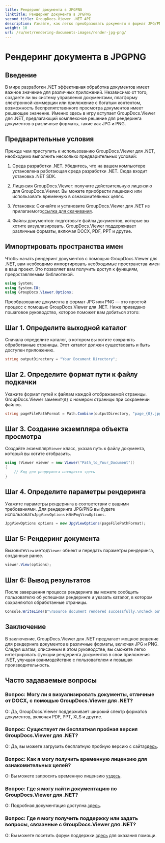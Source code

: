 ```yaml
---
title: Рендеринг документа в JPGPNG
linktitle: Рендеринг документа в JPGPNG
second_title: GroupDocs.Viewer .NET API
description: Узнайте, как легко преобразовать документы в формат JPG/PNG в .NET с помощью GroupDocs.Viewer для повышения удобства работы пользователей и повышения производительности.
weight: 10
url: /ru/net/rendering-documents-images/render-jpg-png/
---
```


# Рендеринг документа в JPGPNG

## Введение

В мире разработки .NET эффективная обработка документов имеет важное значение для различных приложений. Независимо от того, создаете ли вы систему управления документами, платформу электронной коммерции или приложение с богатым контентом, возможность беспрепятственного просмотра документов имеет решающее значение. Именно здесь в игру вступает GroupDocs.Viewer для .NET, предлагающий комплексное решение для рендеринга документов в различные форматы, такие как JPG и PNG.

## Предварительные условия

Прежде чем приступить к использованию GroupDocs.Viewer для .NET, необходимо выполнить несколько предварительных условий:

1. Среда разработки .NET. Убедитесь, что на вашем компьютере установлена работающая среда разработки .NET. Сюда входит установка .NET SDK.

2. Лицензия GroupDocs.Viewer: получите действительную лицензию для GroupDocs.Viewer. Вы можете приобрести лицензию или использовать временную в ознакомительных целях.

3.  Установка: Скачайте и установите GroupDocs.Viewer для .NET из прилагаемого[ссылка для скачивания](https://releases.groupdocs.com/viewer/net/).

4. Файлы документов: подготовьте файлы документов, которые вы хотите визуализировать. GroupDocs.Viewer поддерживает различные форматы, включая DOCX, PDF, PPT и другие.

## Импортировать пространства имен

Чтобы начать рендеринг документов с помощью GroupDocs.Viewer для .NET, вам необходимо импортировать необходимые пространства имен в ваш проект. Это позволяет вам получить доступ к функциям, предоставляемым библиотекой.

```csharp
using System;
using System.IO;
using GroupDocs.Viewer.Options;
```

Преобразование документа в формат JPG или PNG — это простой процесс с помощью GroupDocs.Viewer для .NET. Ниже приведено пошаговое руководство, которое поможет вам добиться этого:

## Шаг 1. Определите выходной каталог

Сначала определите каталог, в котором вы хотите сохранять обработанные страницы. Этот каталог должен существовать и быть доступен приложению.

```csharp
string outputDirectory = "Your Document Directory";
```

## Шаг 2. Определите формат пути к файлу подкачки

 Укажите формат путей к файлам каждой отображаемой страницы. GroupDocs.Viewer заменит`{0}` с номером страницы при сохранении файлов.

```csharp
string pageFilePathFormat = Path.Combine(outputDirectory, "page_{0}.jpg");
```

## Шаг 3. Создание экземпляра объекта просмотра

 Создайте экземпляр`Viewer` класс, указав путь к файлу документа, который вы хотите отобразить.

```csharp
using (Viewer viewer = new Viewer("Path_to_Your_Document"))
{
    // Код для рендеринга находится здесь
}
```

## Шаг 4. Определите параметры рендеринга

Укажите параметры рендеринга в соответствии с вашими требованиями. Для рендеринга JPG/PNG вы будете использовать`JpgViewOptions` или`PngViewOptions`.

```csharp
JpgViewOptions options = new JpgViewOptions(pageFilePathFormat);
```

## Шаг 5: Рендеринг документа

 Вызовите`View` метод`Viewer` объект и передать параметры рендеринга, созданные ранее.

```csharp
viewer.View(options);
```

## Шаг 6: Вывод результатов

После завершения процесса рендеринга вы можете сообщить пользователю об успешном рендеринге и указать каталог, в котором сохраняются обработанные страницы.

```csharp
Console.WriteLine($"\nSource document rendered successfully.\nCheck output in {outputDirectory}.");
```

## Заключение

В заключение, GroupDocs.Viewer для .NET предлагает мощное решение для рендеринга документов в различные форматы, включая JPG и PNG. Следуя шагам, описанным в этом руководстве, вы сможете легко интегрировать функции рендеринга документов в свои приложения .NET, улучшая взаимодействие с пользователем и повышая производительность.

## Часто задаваемые вопросы

### Вопрос: Могу ли я визуализировать документы, отличные от DOCX, с помощью GroupDocs.Viewer для .NET?

О: Да, GroupDocs.Viewer поддерживает широкий спектр форматов документов, включая PDF, PPT, XLS и другие.

### Вопрос: Существует ли бесплатная пробная версия GroupDocs.Viewer для .NET?

 О: Да, вы можете загрузить бесплатную пробную версию с сайта[здесь](https://releases.groupdocs.com/).

### Вопрос: Как я могу получить временную лицензию для ознакомительных целей?

О: Вы можете запросить временную лицензию у[здесь](https://purchase.groupdocs.com/temporary-license/).

### Вопрос: Где я могу найти документацию по GroupDocs.Viewer для .NET?

 О: Подробная документация доступна.[здесь](https://tutorials.groupdocs.com/viewer/net/).

### Вопрос: Где я могу получить поддержку или задать вопросы, связанные с GroupDocs.Viewer для .NET?

 О: Вы можете посетить форум поддержки.[здесь](https://forum.groupdocs.com/c/viewer/9) для оказания помощи.